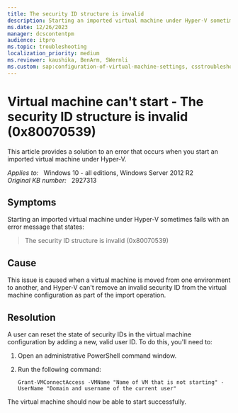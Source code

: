 ```yaml
---
title: The security ID structure is invalid
description: Starting an imported virtual machine under Hyper-V sometimes fails with an error message that states.
ms.date: 12/26/2023
manager: dcscontentpm
audience: itpro
ms.topic: troubleshooting
localization_priority: medium
ms.reviewer: kaushika, BenArm, SWernli
ms.custom: sap:configuration-of-virtual-machine-settings, csstroubleshoot
---
```

# Virtual machine can't start - The security ID structure is invalid (0x80070539)

This article provides a solution to an error that occurs when you start an imported virtual machine under Hyper-V.

_Applies to:_ &nbsp; Windows 10 - all editions, Windows Server 2012 R2  
_Original KB number:_ &nbsp; 2927313

## Symptoms

Starting an imported virtual machine under Hyper-V sometimes fails with an error message that states:

> The security ID structure is invalid (0x80070539)

## Cause

This issue is caused when a virtual machine is moved from one environment to another, and Hyper-V can't remove an invalid security ID from the virtual machine configuration as part of the import operation.

## Resolution

A user can reset the state of security IDs in the virtual machine configuration by adding a new, valid user ID. To do this, you'll need to:

1. Open an administrative PowerShell command window.
2. Run the following command:

    ```console
    Grant-VMConnectAccess -VMName "Name of VM that is not starting" -UserName "Domain and username of the current user"
    ```

The virtual machine should now be able to start successfully.
